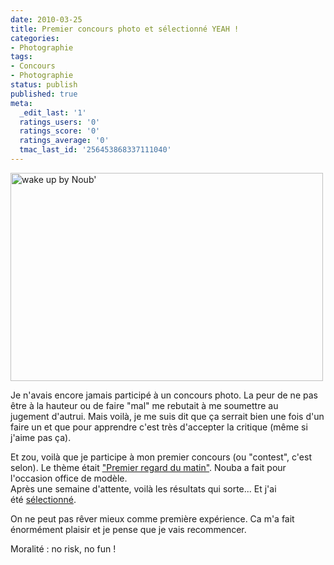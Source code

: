 ```yaml
---
date: 2010-03-25
title: Premier concours photo et sélectionné YEAH !
categories:
- Photographie
tags:
- Concours
- Photographie
status: publish
published: true
meta:
  _edit_last: '1'
  ratings_users: '0'
  ratings_score: '0'
  ratings_average: '0'
  tmac_last_id: '256453868337111040'
---
```

<p><img src="https://farm3.static.flickr.com/2678/4447227613_43e0ec37da.jpg" alt="wake up by Noub'" width="500" height="333" /></p>
<p>Je n'avais encore jamais participé à un concours photo. La peur de ne pas être à la hauteur ou de faire "mal" me rebutait à me soumettre au jugement d'autrui. Mais voilà, je me suis dit que ça serrait bien une fois d'un faire un et que pour apprendre c'est très d'accepter la critique (même si j'aime pas ça).</p>
<p>Et zou, voilà que je participe à mon premier concours (ou "contest", c'est selon). Le thème était <a title="Lien vers le concours sur le site lense.fr" href="https://www.lense.fr/2010/03/18/wec-31-premier-regard-du-matin/">"Premier regard du matin"</a>. Nouba a fait pour l'occasion office de modèle.<br />
Après une semaine d'attente, voilà les résultats qui sorte... Et j'ai été <a title="Les résultat du concours sur le site lense.fr" href="https://www.lense.fr/2010/03/25/wec-31-des-regards-bien-matinaux/">sélectionné</a>.</p>
<p>On ne peut pas rêver mieux comme première expérience. Ca m'a fait énormément plaisir et je pense que je vais recommencer.</p>
<p>Moralité : no risk, no fun !</p>
